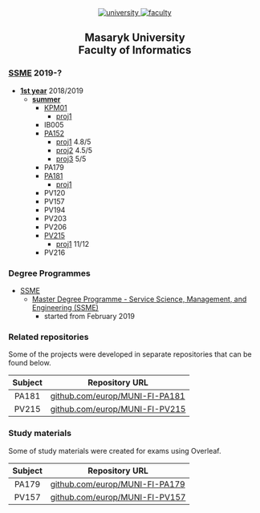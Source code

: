 <div align="center">
	<a href="https://www.muni.cz/en">
		<img src="https://img.shields.io/badge/university-Masaryk%20University-0000dc.svg" alt="university">
	</a>
	<a href="https://www.fi.muni.cz/index.html.en">
		<img src="https://img.shields.io/badge/faculty-Faculty%20of%20Informatics-f2d45c.svg" alt="faculty">
	</a>
</div>

<h2 align="center">
	Masaryk University<br>Faculty of Informatics
</h2>

### [SSME](https://github.com/europ/MUNI-FI/tree/master/SSME) 2019-?
* **[1st year](https://github.com/europ/MUNI-FI/tree/master/SSME/1st-year)** 2018/2019
	* **[summer](https://github.com/europ/MUNI-FI/tree/master/SSME/1st-year/summer)**
		* [KPM01](https://github.com/europ/MUNI-FI/tree/master/SSME/1st-year/summer/KPM01)
			* [proj1](https://github.com/europ/MUNI-FI/tree/master/SSME/1st-year/summer/KPM01/proj1)
		* IB005
		* [PA152](https://github.com/europ/MUNI-FI/tree/master/SSME/1st-year/summer/PA152)
			* [proj1](https://github.com/europ/MUNI-FI/tree/master/SSME/1st-year/summer/PA152/homework1) 4.8/5
			* [proj2](https://github.com/europ/MUNI-FI/tree/master/SSME/1st-year/summer/PA152/homework2) 4.5/5
			* [proj3](https://github.com/europ/MUNI-FI/tree/master/SSME/1st-year/summer/PA152/homework3) 5/5
		* PA179
		* [PA181](https://github.com/europ/MUNI-FI/tree/master/SSME/1st-year/summer/PA181)
			* [proj1](https://github.com/europ/MUNI-FI-PA181)
		* PV120
		* PV157
		* PV194
		* PV203
		* PV206
		* [PV215](https://github.com/europ/MUNI-FI/tree/master/SSME/1st-year/summer/PV215)
			* [proj1](https://github.com/europ/MUNI-FI-PV215) 11/12
		* PV216

### Degree Programmes
* [SSME](#SSME-2019-)
	* [Master Degree Programme - Service Science, Management, and Engineering (SSME)](https://www.fi.muni.cz/catalogue2018/study-fields-html/mgr-ssme.html.cs)
	  * started from February 2019

### Related repositories
Some of the projects were developed in separate repositories that can be found below.

| Subject | Repository URL                                                           |
| :-----: | ------------------------------------------------------------------------ |
| PA181   | [github.com/europ/MUNI-FI-PA181](https://github.com/europ/MUNI-FI-PA181) |
| PV215   | [github.com/europ/MUNI-FI-PV215](https://github.com/europ/MUNI-FI-PV215) |

### Study materials
Some of study materials were created for exams using Overleaf.

| Subject | Repository URL                                                           |
| :-----: | ------------------------------------------------------------------------ |
| PA179   | [github.com/europ/MUNI-FI-PA179](https://github.com/europ/MUNI-FI-PA179) |
| PV157   | [github.com/europ/MUNI-FI-PV157](https://github.com/europ/MUNI-FI-PV157) |
